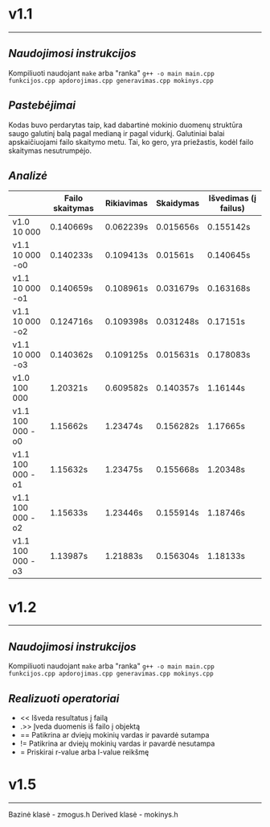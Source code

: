 
# v1.1
---
## **_Naudojimosi instrukcijos_**

Kompiliuoti naudojant `make` arba "ranka" 
`g++ -o main main.cpp funkcijos.cpp apdorojimas.cpp generavimas.cpp mokinys.cpp`

## **_Pastebėjimai_**

Kodas buvo perdarytas taip, kad dabartinė mokinio duomenų struktūra saugo galutinį balą pagal medianą ir pagal vidurkį. Galutiniai balai apskaičiuojami failo skaitymo metu. Tai, ko gero, yra priežastis, kodėl failo skaitymas nesutrumpėjo. 

## **_Analizė_**

|                   | Failo skaitymas | Rikiavimas | Skaidymas | Išvedimas (į failus) |
| ----------------- | --------------- | ---------- | --------- | -------------------- |
| v1.0  10 000      | 0.140669s       | 0.062239s  | 0.015656s | 0.155142s            |
| v1.1  10 000 -o0  | 0.140233s       | 0.109413s  | 0.01561s  | 0.140645s            |
| v1.1  10 000 -o1  | 0.140659s       | 0.108961s  | 0.031679s | 0.163168s            |
| v1.1  10 000 -o2  | 0.124716s       | 0.109398s  | 0.031248s | 0.17151s             |
| v1.1  10 000 -o3  | 0.140362s       | 0.109125s  | 0.015631s | 0.178083s            |
| v1.0  100 000     | 1.20321s        | 0.609582s  | 0.140357s | 1.16144s             |
| v1.1  100 000 -o0 | 1.15662s        | 1.23474s   | 0.156282s | 1.17665s             |
| v1.1  100 000 -o1 | 1.15632s        | 1.23475s   | 0.155668s | 1.20348s             |
| v1.1  100 000 -o2 | 1.15633s        | 1.23446s   | 0.155914s | 1.18746s             |
| v1.1  100 000 -o3 | 1.13987s        | 1.21883s   | 0.156304s | 1.18133s             |

# v1.2
---
## **_Naudojimosi instrukcijos_**

Kompiliuoti naudojant `make` arba "ranka" 
`g++ -o main main.cpp funkcijos.cpp apdorojimas.cpp generavimas.cpp mokinys.cpp`

## **_Realizuoti operatoriai_**

* << Išveda resultatus į failą
* .>> Įveda duomenis iš failo į objektą
* == Patikrina ar dviejų mokinių vardas ir pavardė sutampa
* != Patikrina ar dviejų mokinių vardas ir pavardė nesutampa
* = Priskirai r-value arba l-value reikšmę

# v1.5
---

Bazinė klasė - zmogus.h
Derived klasė - mokinys.h